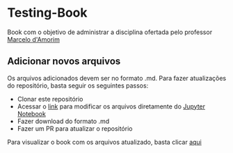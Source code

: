 # Testing-Book

Book com o objetivo de administrar a disciplina ofertada pelo professor [Marcelo d'Amorim](http://www.cin.ufpe.br/~damorim/) 

## Adicionar novos arquivos

Os arquivos adicionados devem ser no formato .md. Para fazer atualizações do repositório, basta seguir os seguintes passos:

- Clonar este repositório
- Acessar o [link](https://mybinder.org/v2/gh/RaquelMSantos/testing-book/master) para modificar os arquivos diretamente do [Jupyter Notebook](https://jupyter.org/)
- Fazer download do formato .md
- Fazer um PR para atualizar o repositório

Para visualizar o book com os arquivos atualizado, basta clicar [aqui](https://raquelmsantos.github.io/testing-book/)
